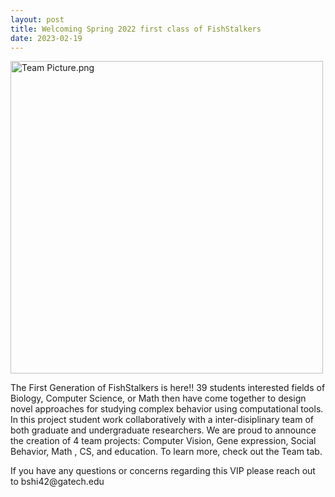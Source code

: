 ```yaml
---
layout: post
title: Welcoming Spring 2022 first class of FishStalkers
date: 2023-02-19
---
```


<img src="/website/images/IMG_3584.png?raw=true" alt="Team Picture.png"
     width="500">
                
<p>The First Generation of FishStalkers is here!! 39 students interested fields of Biology, Computer Science, or Math then have come together to design novel approaches for studying complex behavior using computational tools. In this project student work collaboratively with a inter-disiplinary team of both graduate and undergraduate researchers. We are proud to announce the creation of 4 team projects: Computer Vision, Gene expression, Social Behavior, Math , CS, and education. To learn more, check out the Team tab.</p>

<p>If you have any questions or concerns regarding this VIP please reach out to bshi42@gatech.edu</p>
